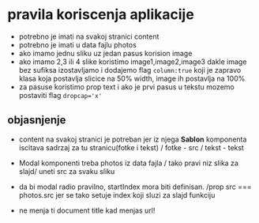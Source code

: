 # pravila koriscenja aplikacije

- potrebno je imati na svakoj stranici content
- potrebno je imati u data fajlu photos
- ako imamo jednu sliku uz jedan pasus korision image
- ako imamo 2,3 ili 4 slike koristimo image1,image2,image3 dakle image bez sufiksa izostavljamo i dodajemo flag `column:true` koji je zapravo klasa koja postavlja slicice na 50% width, image ih postavlja na 100%
- za pasuse koristimo prop text i ako je prvi pasus u tekstu mozemo postaviti flag `dropcap='x'`

## objasnjenje

- content na svakoj stranici je potreban jer iz njega **Sablon** komponenta iscitava sadrzaj za tu stranicu(fotke i tekst) / fotke - src / tekst - tekst
- Modal komponenti treba photos iz data fajla / tako pravi niz slika za slajd/ uneti src za svaku sliku
- da bi modal radio pravilno, startIndex mora biti definisan. /prop src === photos.src jer se tako setuje index koji sluzi za slajd funkciju

- ne menja ti document title kad menjas url!
